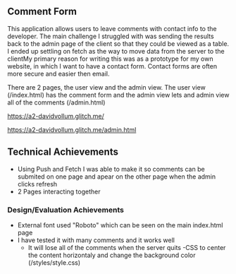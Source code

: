 ## Comment Form
This application allows users to leave comments with contact info to the developer. The main challenge I struggled with was sending the results back to the admin page of the client so that they could be viewed as a table. I ended up settling on fetch as the way to move data from the server to the clientMy primary reason for writing this was as a prototype for my own website, in which I want to have a contact form. Contact forms are often more secure and easier then email. 

There are 2 pages, the user view and the admin view. The user view (/index.html) has the comment form and the admin view lets and admin view all of the comments (/admin.html)

https://a2-davidvollum.glitch.me/

https://a2-davidvollum.glitch.me/admin.html

## Technical Achievements
- Using Push and Fetch I was able to make it so comments can be submited on one page and apear on the other page when the admin clicks refresh
- 2 Pages interacting together

### Design/Evaluation Achievements
- External font used "Roboto" which can be seen on the main index.html page
- I have tested it with many comments and it works well
    - It will lose all of the comments when the server quits
-CSS to center the content horizontaly and change the background color (/styles/style.css)
